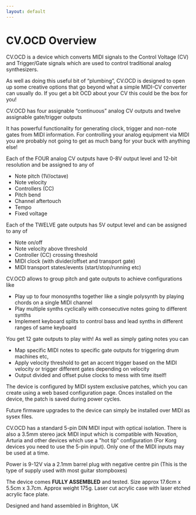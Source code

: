 ```yaml
---
layout: default
---
```


# CV.OCD Overview

CV.OCD is a device which converts MIDI signals to the Control Voltage (CV) and Trigger/Gate signals which are used to control traditional analog synthesizers.

As well as doing this useful bit of “plumbing”, CV.OCD is designed to open up some creative options that go beyond what a simple MIDI-CV converter can usually do. If you get a bit OCD about your CV this could be the box for you!

CV.OCD has four assignable “continuous” analog CV outputs and twelve assignable gate/trigger outputs

It has powerful functionality for generating clock, trigger and non-note gates from MIDI information. For controlling your analog equipment via MIDI you are probably not going to get as much bang for your buck with anything else!

Each of the FOUR analog CV outputs have 0-8V output level and 12-bit resolution and be assigned to any of

- Note pitch (1V/octave)
- Note velocity
- Controllers (CC)
- Pitch bend
- Channel aftertouch
- Tempo
- Fixed voltage

Each of the TWELVE gate outputs has 5V output level and can be assigned to any of

- Note on/off 
- Note velocity above threshold
- Controller (CC) crossing threshold
- MIDI clock (with divider/offset and transport gate)
- MIDI transport states/events (start/stop/running etc)

CV.OCD allows to group pitch and gate outputs to achieve configurations like

- Play up to four monosynths together like a single polysynth by playing chords on a single MIDI channel
- Play multiple synths cyclically with consecutive notes going to different synths
- Implement keyboard splits to control bass and lead synths in different ranges of same keyboard

You get 12 gate outputs to play with! As well as simply gating notes you can 

- Map specific MIDI notes to specific gate outputs for triggering drum machines etc,
- Apply velocity threshold to get an accent trigger based on the MIDI velocity or trigger different gates depending on velocity
- Output divided and offset pulse clocks to mess with time itself!

The device is configured by MIDI system exclusive patches, which you can create using a web based configuration page. Onces installed on the device, the patch is saved during power cycles.

Future firmware upgrades to the device can simply be installed over MIDI as sysex files.

CV.OCD has a standard 5-pin DIN MIDI input with optical isolation. There is also a 3.5mm stereo jack MIDI input which is compatible with Novation, Arturia and other devices which use a "hot tip" configuration (For Korg devices you need to use the 5-pin input). Only one of the MIDI inputs may be used at a time.

Power is 9-12V via a 2.1mm barrel plug with negative centre pin (This is the type of supply used with most guitar stompboxes)

The device comes **FULLY ASSEMBLED** and tested. 
Size approx 17.6cm x 5.5cm x 3.7cm.
Approx weight 175g.
Laser cut acrylic case with laser etched acrylic face plate.

Designed and hand assembled in Brighton, UK